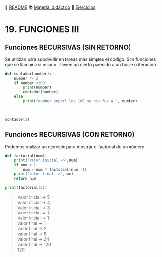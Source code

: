 :page_with_curl: [README](../README.md) :books: [Material didáctico](/documentation/indicedocu.md) :pencil: [Ejercicios](/tests/indicetests.md)

# 19. FUNCIONES III
## Funciones RECURSIVAS (SIN RETORNO)
Se utilizan para subdividir en tareas más simples el código.
Son funciones que se llaman a sí mismo. Tienen un cierto parecido a un bucle o iteración.

````python
def contador(number):
    number *= 2
    if number <100:
        print(number)
        contador(number)
    else:
        print("number superó los 100 se nos fue a ", number)
        
    

contador(2)
````
## Funciones RECURSIVAS (CON RETORNO)

Podemos realizar un ejercicio para mostrar el factorial de un número.

````python
def factorial(num):
    print("Valor inicial ->",num)
    if num > 1:
        num = num * factorial(num -1)
    print("valor final ->",num)
    return num

print(factorial(5))

````

>Valor inicial -> 5  
Valor inicial -> 4  
Valor inicial -> 3  
Valor inicial -> 2  
Valor inicial -> 1  
valor final -> 1  
valor final -> 2  
valor final -> 6  
valor final -> 24  
valor final -> 120  
120